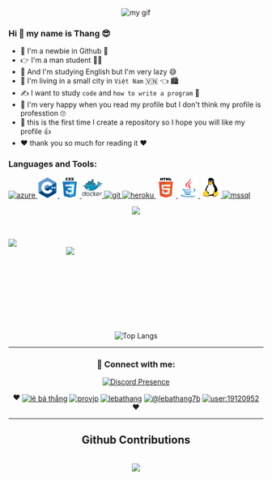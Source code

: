 <div align="center">
   
![my gif](https://media.giphy.com/media/mtmFB01G4rvFEHAsfI/giphy.gif)
   
</div>

### Hi 👋 my name is Thang 😎	
- 🤗 I'm a newbie in Github 🥳	
- 👉 I'm a man student 👨‍🎓
- 📝 And I'm studying English but I'm very lazy 😅
- 🏡 I'm living in a small city in `Việt Nam` 🇻🇳 👈 🏙️
- ✍️ I want to study `code` and `how to write a program` 👀
- 💯	I'm very happy when you read my profile but I don't think my profile is professtion 🙄	
- 💬 this is the first time I create a repository so I hope you will like my profile 👍
- ❤️	thank you so much for reading it ❤️	

<h3 align="left">Languages and Tools:</h3>
<p align="left"> <a href="https://azure.microsoft.com/en-in/" target="_blank" rel="noreferrer"> <img src="https://www.vectorlogo.zone/logos/microsoft_azure/microsoft_azure-icon.svg" alt="azure" width="40" height="40"/> </a> <a href="https://www.w3schools.com/cpp/" target="_blank" rel="noreferrer"> <img src="https://raw.githubusercontent.com/devicons/devicon/master/icons/cplusplus/cplusplus-original.svg" alt="cplusplus" width="40" height="40"/> </a> <a href="https://www.w3schools.com/css/" target="_blank" rel="noreferrer"> <img src="https://raw.githubusercontent.com/devicons/devicon/master/icons/css3/css3-original-wordmark.svg" alt="css3" width="40" height="40"/> </a> <a href="https://www.docker.com/" target="_blank" rel="noreferrer"> <img src="https://raw.githubusercontent.com/devicons/devicon/master/icons/docker/docker-original-wordmark.svg" alt="docker" width="40" height="40"/> </a> <a href="https://git-scm.com/" target="_blank" rel="noreferrer"> <img src="https://www.vectorlogo.zone/logos/git-scm/git-scm-icon.svg" alt="git" width="40" height="40"/> </a> <a href="https://heroku.com" target="_blank" rel="noreferrer"> <img src="https://www.vectorlogo.zone/logos/heroku/heroku-icon.svg" alt="heroku" width="40" height="40"/> </a> <a href="https://www.w3.org/html/" target="_blank" rel="noreferrer"> <img src="https://raw.githubusercontent.com/devicons/devicon/master/icons/html5/html5-original-wordmark.svg" alt="html5" width="40" height="40"/> </a> <a href="https://www.java.com" target="_blank" rel="noreferrer"> <img src="https://raw.githubusercontent.com/devicons/devicon/master/icons/java/java-original.svg" alt="java" width="40" height="40"/> </a> <a href="https://www.linux.org/" target="_blank" rel="noreferrer"> <img src="https://raw.githubusercontent.com/devicons/devicon/master/icons/linux/linux-original.svg" alt="linux" width="40" height="40"/> </a> <a href="https://www.microsoft.com/en-us/sql-server" target="_blank" rel="noreferrer"> <img src="https://www.svgrepo.com/show/303229/microsoft-sql-server-logo.svg" alt="mssql" width="40" height="40"/> </a> </p>



<div align="center">
   
   ![](https://komarev.com/ghpvc/?username=lebathang&color=blueviolet&style=flat&label=PROFILE+VIEWS)

</p>

<br>
<p align=center>
  <div align=center>
    <a href="https://github.com/lebathang/lebathang" title="Go to Source">
      <img align="left" width=390 src="https://pr0vjp-github-readme.vercel.app/api?username=lebathang&show_icons=true&theme=midnight-purple&hide_border=true" />
    </a>
    <a href="https://github.com/lebathang/lebathang" title="Go to Source">
      <img align="right" width=390 src="https://github-readme-streak-stats.herokuapp.com?user=lebathang&theme=midnight-purple&hide_border=true&date_format=j/n/Y" />
    </a>
  </div>
  <br><br><br><br><br><br><br><br><br>
  
  <div align="center">
   
   ![Top Langs](https://pr0vjp-github-readme.vercel.app/api/top-langs/?username=lebathang&langs_count=8)


</p>

  
<!--   <h2 align="center">📝 Extras 📝</h2>
  <details>
  <summary>Click to expand!</summary>
  <br>
    <p>
 </p>
 <br>
  <p>
  <img src="https://github-profile-trophy.vercel.app/?username=lebathang&theme=onedark&column=3&margin-w=15&margin-h=15" />
  </p>
  <br>
 <img src="https://metrics.lecoq.io/lebathang?template=classic&activity=1&followup=1&languages=1&lines=1&people=1&achievements=1&activity.limit=5&activity.days=14&activity.filter=all&activity.visibility=all&activity.timestamps=false&languages.colors=github&languages.threshold=0%25&people.limit=28&people.size=28&people.types=followers%2C%20following&people.identicons=true&people.shuffle=true&achievements.threshold=C&achievements.secrets=true&achievements.display=detailed&achievements.limit=0&config.timezone=Asia%2FSaigon&config.twemoji=true" alt="Detailed Github Stats"/>   
</details> -->

---
<h3 align="center" h3
<h3 align="left"> 🥰 Connect with me:</h3>
<p align="center">
   
[![Discord Presence](https://lanyard-profile-readme.vercel.app/api/835488546897920021?animated=true&theme=dark&borderRadius=30px&hideBadges=true&hideDiscrim=true&bg=000000)](https://discord.com/users/835488546897920021)
</p>
    
</div>

<p align="center">
  ❤️
<a href="https://www.facebook.com/profile.php?id=100016824016369" target="blank"><img align="center" src="https://raw.githubusercontent.com/rahuldkjain/github-profile-readme-generator/master/src/images/icons/Social/facebook.svg" alt="lê bá thắng" height="30" width="40" /></a>
<a href="https://twitter.com/Thang_pr0vjp123" target="blank"><img align="center" src="https://raw.githubusercontent.com/rahuldkjain/github-profile-readme-generator/master/src/images/icons/Social/twitter.svg" alt="provjp" height="30" width="40" /></a>
<a href="https://www.instagram.com/lebathang10a6/" target="blank"><img align="center" src="https://raw.githubusercontent.com/rahuldkjain/github-profile-readme-generator/master/src/images/icons/Social/instagram.svg" alt="lebathang" height="30" width="40" /></a>
<a href="https://medium.com/@lebathang" target="blank"><img align="center" src="https://raw.githubusercontent.com/rahuldkjain/github-profile-readme-generator/master/src/images/icons/Social/medium.svg" alt="@lebathang7b" height="30" width="40" /></a>
<a href="https://stackoverflow.com/users/19120952" target="blank"><img align="center" src="https://raw.githubusercontent.com/rahuldkjain/github-profile-readme-generator/master/src/images/icons/Social/stack-overflow.svg" alt="user:19120952" height="30" width="40" /></a>
  ❤️
</p>

---
<h2 align="center"> Github Contributions </h2>
<br>
<div align="center">
    <img src="https://github-readme-activity-graph-weld.vercel.app/graph?username=lebathang&color=9745f5&bg_color=000000&line=9745f5&point=ffffff&area_color=000000&hide_border=true&area=true"/>
   
   
   
